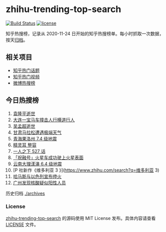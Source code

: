 # zhihu-trending-top-search

[![Build Status](https://github.com/justjavac/zhihu-trending-top-search/workflows/ci/badge.svg?branch=main)](https://github.com/justjavac/zhihu-trending-top-search/actions)
[![license](https://img.shields.io/github/license/justjavac/zhihu-trending-top-search)](https://github.com/justjavac/zhihu-trending-top-search/blob/main/LICENSE)

知乎热搜榜，记录从 2020-11-24 日开始的知乎热搜榜单。每小时抓取一次数据，按天[归档](./archives)。

## 相关项目

- [知乎热门话题](https://github.com/justjavac/zhihu-trending-hot-questions)
- [知乎热门视频](https://github.com/justjavac/zhihu-trending-hot-video)
- [微博热搜榜](https://github.com/justjavac/weibo-trending-hot-search)

## 今日热搜榜

<!-- BEGIN -->
<!-- 最后更新时间 Sun May 23 2021 11:30:52 GMT+0800 (China Standard Time) -->

1. [袁隆平逝世](https://www.zhihu.com/search?q=袁隆平)
2. [大连一宝马车撞击人行横道行人](https://www.zhihu.com/search?q=大连车祸)
3. [吴孟超逝世](https://www.zhihu.com/search?q=吴孟超)
4. [甘肃马拉松遭遇极端天气](https://www.zhihu.com/search?q=甘肃马拉松)
5. [青海果洛州 7.4 级地震](https://www.zhihu.com/search?q=青海地震)
6. [精灵耳 整容](https://www.zhihu.com/search?q=精灵耳)
7. [一人之下 527 话](https://www.zhihu.com/search?q=一人之下)
8. [「祝融号」火星车成功驶上火星表面](https://www.zhihu.com/search?q=祝融号)
9. [云南大理漾濞 6.4 级地震](https://www.zhihu.com/search?q=云南地震)
10. [P 社新作《维多利亚 3 》](https://www.zhihu.com/search?q=维多利亚 3)
11. [哈马斯与以色列宣布停火](https://www.zhihu.com/search?q=以色列哈马斯)
12. [广州发现核酸疑似阳性人员](https://www.zhihu.com/search?q=广州核酸疑似阳性)

<!-- END -->

历史归档 [./archives](./archives)

### License

[zhihu-trending-top-search](https://github.com/justjavac/zhihu-trending-top-search)
的源码使用 MIT License 发布。具体内容请查看 [LICENSE](./LICENSE) 文件。
